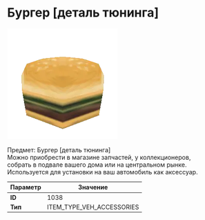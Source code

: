 # Бургер [деталь тюнинга]

![Item Image](../img/1038.webp?raw=true)

Предмет: Бургер [деталь тюнинга]<br>Можно приобрести в магазине запчастей, у коллекционеров,<br>собрать в подвале вашего дома или на центральном рынке.<br>Используется для установки на ваш автомобиль как аксессуар.


| Параметр | Значение |
|----------|----------|
| **ID** | 1038 |
| **Тип** | ITEM_TYPE_VEH_ACCESSORIES |

